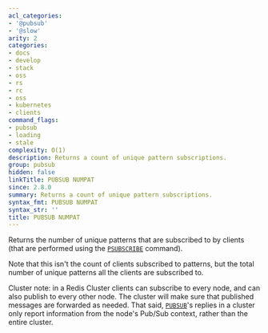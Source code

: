 ```yaml
---
acl_categories:
- '@pubsub'
- '@slow'
arity: 2
categories:
- docs
- develop
- stack
- oss
- rs
- rc
- oss
- kubernetes
- clients
command_flags:
- pubsub
- loading
- stale
complexity: O(1)
description: Returns a count of unique pattern subscriptions.
group: pubsub
hidden: false
linkTitle: PUBSUB NUMPAT
since: 2.8.0
summary: Returns a count of unique pattern subscriptions.
syntax_fmt: PUBSUB NUMPAT
syntax_str: ''
title: PUBSUB NUMPAT
---
```

Returns the number of unique patterns that are subscribed to by clients (that are performed using the [`PSUBSCRIBE`](/commands/psubscribe) command).

Note that this isn't the count of clients subscribed to patterns, but the total number of unique patterns all the clients are subscribed to.

Cluster note: in a Redis Cluster clients can subscribe to every node, and can also publish to every other node. The cluster will make sure that published messages are forwarded as needed. That said, [`PUBSUB`](/commands/pubsub)'s replies in a cluster only report information from the node's Pub/Sub context, rather than the entire cluster.
